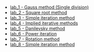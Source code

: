 - [lab_1 - Gauss method (Single division)](https://github.com/DimaBelyakovich/MMF_Labs/blob/master/Numerical%20methods/lab1_gauss.m)<br>
- [lab_2 - Square root method](https://github.com/DimaBelyakovich/MMF_Labs/blob/master/Numerical%20methods/lab2.m)<br>
- [lab_3 - Simple iteration method](https://github.com/DimaBelyakovich/MMF_Labs/blob/master/Numerical%20methods/lab3.m)<br>
- [lab_4 - Implied iterative methods](https://github.com/DimaBelyakovich/MMF_Labs/blob/master/Numerical%20methods/lab4.m)<br>
- [lab_5 - Danilevsky method](https://github.com/DimaBelyakovich/MMF_Labs/blob/master/Numerical%20methods/lab5.m)<br>
- [lab_6 - Power iteration](https://github.com/DimaBelyakovich/MMF_Labs/blob/master/Numerical%20methods/lab6.m)<br>
- [lab_7 - Rotation method](https://github.com/DimaBelyakovich/MMF_Labs/blob/master/Numerical%20methods/lab7.m)<br>
- [lab_8 - Simple iteration method](https://github.com/DimaBelyakovich/MMF_Labs/blob/master/Numerical%20methods/lab8.m)<br>
